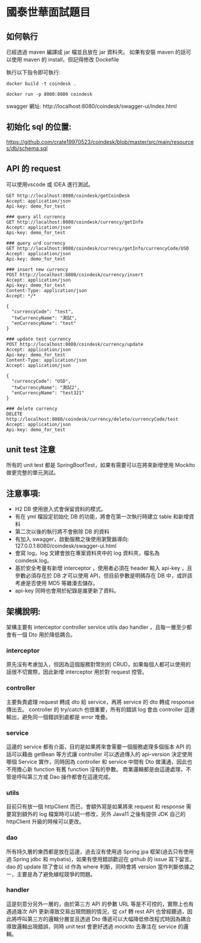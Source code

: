 # 國泰世華面試題目
## 如何執行
已經透過 maven 編譯成 jar 檔並且放在 jar 資料夾。
如果有安裝 maven 的話可以使用 maven 的 install，但記得修改 Dockefile

執行以下指令即可執行:

```docker build -t coindesk .```

```docker run -p 8080:8080 coindesk```

swagger 網址: http://localhost:8080/coindesk/swagger-ui/index.html

## 初始化 sql 的位置:
https://github.com/crate19970523/coindesk/blob/master/src/main/resources/db/schema.sql

## API 的 request
可以使用vscode 或 IDEA 進行測試。
```http request
GET http://localhost:8080/coindesk/getCoinDesk
Accept: application/json
Api-key: demo_for_test

### query all currency
GET http://localhost:8080/coindesk/currency/getInfo
Accept: application/json
Api-key: demo_for_test

### query urd currency
GET http://localhost:8080/coindesk/currency/getInfo/currencyCode/USD
Accept: application/json
Api-key: demo_for_test

### insert new currency
POST http://localhost:8080/coindesk/currency/insert
Accept: application/json
Api-key: demo_for_test
Content-Type: application/json
Accept: */*

{
  "currencyCode": "test",
  "twCurrencyName": "測試",
  "enCurrencyName": "test"
}

### update test currency
POST http://localhost:8080/coindesk/currency/update
Accept: application/json
Api-key: demo_for_test
Content-Type: application/json
Accept: application/json

{
  "currencyCode": "USD",
  "twCurrencyName": "測試2",
  "enCurrencyName": "test321"
}

### delete currency
DELETE http://localhost:8080/coindesk/currency/delete/currencyCode/test
Accept: application/json
Api-key: demo_for_test
```

## unit test 注意
所有的 unit test 都是 SpringBootTest，如果有需要可以在將來新增使用 Mockito 做更完整的單元測試。

## 注意事項:
* H2 DB 使用嵌入式會保留資料的模式。
* 有在 yml 檔設定初始化 DB 的功能，將會在第一次執行時建立 table 和新增資料
* 第二次以後的執行將不會刪除 DB 的資料
* 有加入 swagger，啟動服務之後使用瀏覽器導向: 127.0.0.1:8080/coindesk/swagger-ui.html
* 會寫 log，log 文建會放在專案資料夾中的 log 資料夾，檔名為 coindesk.log。
* 基於安全考量有新增 interceptor ，使用者必須在 header 輸入 api-key ，且參數必須存在於 DB 才可以使用 API，但目前參數是明碼存在 DB 中，或許該考慮是否使用 MD5 等雜湊去儲存。
* api-key 同時也會用於紀錄是誰更新了資料。

## 架構說明:
架構主要有 interceptor controller service utils dao handler ，且每一層至少都會有一個 Dto 用於降低耦合。
### interceptor
原先沒有考慮加入，但因為這個服務對幣別的 CRUD，如果每個人都可以使用的話很不切實際，因此新增 interceptor 用於對 request 控管。

### controller
主要負責處理 request 轉成 dto 給 service，再將 service 的 dto 轉成 response 傳出去。
controller 的 try/catch 也很重要，所有的錯誤 log 會由 controller 這邊輸出，避免同一個錯誤到處都是 error 堆疊。

### service
這邊的 service 都有介面，目的是如果將來會需要一個服務處理多個版本 API 的話可以藉由 getBean 等方式讓 controller 可以透過傳入的 api-version 決定使用哪個 Service 實作，同時因為 controller 和 service 中間有 Dto 做溝通，因此也不用擔心新 function 有舊 function 沒有的參數。
商業邏輯都是由這邊處理，不管是呼叫第三方或 Dao 操作都會在這邊完成。

### utils
目前只有放一個 httpClient 而已，會額外寫是如果將來 request 和 response 需要寫到額外的 log 檔案時可以統一修改，另外 Java11 之後有提供 JDK 自己的 httpClient 升級的時候可以更改。

### dao
所有持久層的東西都是放在這邊，過去沒有使用過 Spring jpa 框架(過去只有使用過 Spring jdbc 和 mybatis)，如果有使用錯誤歡迎在 github 的 issue 寫下留言。
dao 的 update 除了會以 id 作為 where 判斷，同時會將 version 當作判斷依據之一，主要是為了避免線程競爭的問題。

### handler
這是刻意分另外一層的，由於第三方 API 的參數 URL 等是不可控的，實際上也有遇過幾次 API 更新導致交易出現問題的情況，從 cxf 轉 rest API 也曾經聽過，因此將呼叫第三方的邏輯分層並且透過 Dto 傳遞可以大幅降低修改程式時因為耦合導致邏輯出現錯誤，同時 unit test 會更好透過 mockito 去專注在 service 的邏輯。
